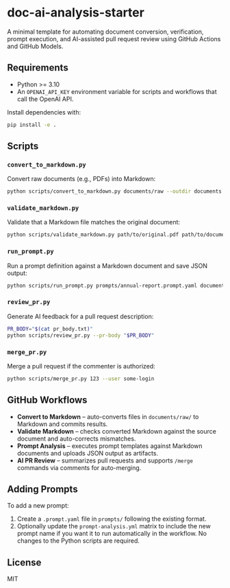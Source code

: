 # doc-ai-analysis-starter

A minimal template for automating document conversion, verification, prompt execution, and AI-assisted pull request review using GitHub Actions and GitHub Models.

## Requirements

- Python >= 3.10
- An `OPENAI_API_KEY` environment variable for scripts and workflows that call the OpenAI API.

Install dependencies with:

```bash
pip install -e .
```

## Scripts

### `convert_to_markdown.py`

Convert raw documents (e.g., PDFs) into Markdown:

```bash
python scripts/convert_to_markdown.py documents/raw --outdir documents
```

### `validate_markdown.py`

Validate that a Markdown file matches the original document:

```bash
python scripts/validate_markdown.py path/to/original.pdf path/to/document.md
```

### `run_prompt.py`

Run a prompt definition against a Markdown document and save JSON output:

```bash
python scripts/run_prompt.py prompts/annual-report.prompt.yaml documents/example.md --outdir outputs/annual-report
```

### `review_pr.py`

Generate AI feedback for a pull request description:

```bash
PR_BODY="$(cat pr_body.txt)"
python scripts/review_pr.py --pr-body "$PR_BODY"
```

### `merge_pr.py`

Merge a pull request if the commenter is authorized:

```bash
python scripts/merge_pr.py 123 --user some-login
```

## GitHub Workflows

- **Convert to Markdown** – auto-converts files in `documents/raw/` to Markdown and commits results.
- **Validate Markdown** – checks converted Markdown against the source document and auto-corrects mismatches.
- **Prompt Analysis** – executes prompt templates against Markdown documents and uploads JSON output as artifacts.
- **AI PR Review** – summarizes pull requests and supports `/merge` commands via comments for auto-merging.

## Adding Prompts

To add a new prompt:

1. Create a `.prompt.yaml` file in `prompts/` following the existing format.
2. Optionally update the `prompt-analysis.yml` matrix to include the new prompt name if you want it to run automatically in the workflow.
No changes to the Python scripts are required.

## License

MIT
